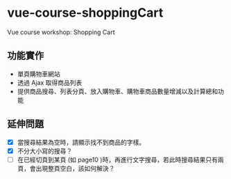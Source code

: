 # vue-course-shoppingCart
Vue course workshop: Shopping Cart

功能實作
---
* 單頁購物車網站
* 透過 Ajax 取得商品列表
* 提供商品搜尋、列表分頁、放入購物車、購物車商品數量增減以及計算總和功能

延伸問題
---
- [x] 當搜尋結果為空時，請顯示找不到商品的字樣。
- [x] 不分大小寫的搜尋？
- [ ] 在已經切頁到某頁 (如 page10 )時，再進行文字搜尋，若此時搜尋結果只有兩頁，會出現整頁空白，該如何解決？
